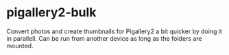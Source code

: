 # pigallery2-bulk

Convert photos and create thumbnails for Pigallery2 a bit quicker by doing it in parallell.
Can be run from another device as long as the folders are mounted.
